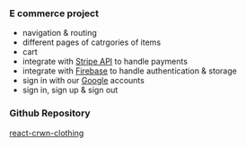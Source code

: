 ### E commerce project
- navigation & routing
- different pages of catrgories of items 
- cart 
- integrate with [Stripe API](https://stripe.dev/) to handle payments
- integrate with [Firebase](https://firebase.google.com/) to handle authentication & storage
- sign in with our [Google](https://www.google.com.tw/?hl=zh_TW) accounts
- sign in, sign up & sign out

### Github Repository
[react-crwn-clothing](https://github.com/ClayLeee/react-crwn-clothing)